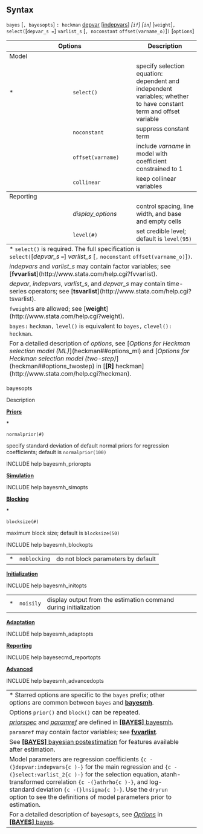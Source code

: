 ## Syntax

`bayes` \[`, bayesopts`\] `: heckman`
[depvar](http://www.stata.com/help.cgi?depvar)
\[[indepvars](http://www.stata.com/help.cgi?indepvars)\]
_\[`if`\] \[`in`\]_ \[`weight`\]`,`
`select(`\[`depvar_s =`\] `varlist_s` \[`, noconstant`
`offset(varname_o)`\]`)` \[`options`\]

<table class="syntab">
<colgroup>
<col style="width: 33%" />
<col style="width: 33%" />
<col style="width: 33%" />
</colgroup>
<thead>
<tr class="header">
<th colspan="2">Options</th>
<th>Description</th>
</tr>
</thead>
<tbody>
<tr class="odd section">
<td colspan="3">Model</td>
</tr>
<tr class="even" style="has_footnote">
<td>*</td>
<td><code class="command" data-options="sel">select()</code></td>
<td>specify selection equation: dependent and independent variables; whether to have constant term and offset variable</td>
</tr>
<tr class="odd">
<td class="normal"></td>
<td><code class="command" data-options="nocons">noconstant</code></td>
<td>suppress constant term</td>
</tr>
<tr class="even">
<td class="normal"></td>
<td><code class="command" data-options="off">offset(varname)</code></td>
<td>include <var class="command">varname</var> in model with coefficient constrained to 1</td>
</tr>
<tr class="odd">
<td class="normal"></td>
<td><code class="command" data-options="col">collinear</code></td>
<td>keep collinear variables</td>
</tr>
</tbody>
<tbody>
<tr class="odd section">
<td colspan="3">Reporting</td>
</tr>
<tr class="even">
<td class="normal"></td>
<td><var class="command">display_options</var></td>
<td>control spacing, line width, and base and empty cells</td>
</tr>
<tr class="odd">
<td class="normal"></td>
<td><code class="command" data-options="l">level(#)</code></td>
<td>set credible level; default is <code class="command">level(95)</code></td>
</tr>
</tbody><tfoot>
<tr class="odd footnote">
<td colspan="3">* <code class="command" data-options="select()">select()</code> is required. The full specification is<br />
<code class="command" data-options="sel">select</code><code class="command">(</code>[<var class="command">depvar_s</var> <code class="command">=</code>] <var class="command">varlist_s</var> [<code class="command">,</code> <code class="command" data-options="nocons">noconstant</code> <code class="command" data-options="off">offset(varname_o)</code>]<code class="command">)</code>.</td>
</tr>
<tr class="even footnote">
<td colspan="3"><var class="command">indepvars</var> and <var class="command">varlist_s</var> may contain factor variables; see [<strong>fvvarlist</strong>](http://www.stata.com/help.cgi?fvvarlist).</td>
</tr>
<tr class="odd footnote">
<td colspan="3"><var class="command">depvar</var>, <var class="command">indepvars</var>, <var class="command">varlist_s</var>, and <var class="command">depvar_s</var> may contain time-series operators; see [<strong>tsvarlist</strong>](http://www.stata.com/help.cgi?tsvarlist).</td>
</tr>
<tr class="even footnote">
<td colspan="3"><code class="command">fweight</code>s are allowed; see [<strong>weight</strong>](http://www.stata.com/help.cgi?weight).</td>
</tr>
<tr class="odd footnote">
<td colspan="3"><code class="command">bayes:</code> <code class="command">heckman,</code> <code class="command">level()</code> is equivalent to <code class="command">bayes,</code> <code class="command">clevel():</code> <code class="command">heckman</code>.</td>
</tr>
<tr class="even footnote">
<td colspan="3">For a detailed description of <var class="command">options</var>, see [<var class="command">Options for Heckman selection model (ML)</var><strong></strong>](heckman##options_ml) and [<var class="command">Options for Heckman selection model (two-step)</var><strong></strong>](heckman##options_twostep) in [<strong>[R]</strong> heckman](http://www.stata.com/help.cgi?heckman).</td>
</tr>
</tfoot>

</table>

bayesopts

Description

[<strong>Priors</strong>](bayes##priors_options)

\*

`normalprior(#)`

specify standard deviation of default normal priors for regression
coefficients; default is `normalprior(100)`

INCLUDE help bayesmh\_prioropts

[<strong>Simulation</strong>](bayes##simulation_options)

INCLUDE help bayesmh\_simopts

[<strong>Blocking</strong>](bayes##blocking_options)

\*

`blocksize(#)`

maximum block size; default is `blocksize(50)`

INCLUDE help bayesmh\_blockopts

|     |              |                                    |
|-----|--------------|------------------------------------|
| \*  | `noblocking` | do not block parameters by default |

[<strong>Initialization</strong>](bayes##initialization_options)

INCLUDE help bayesmh\_initopts

|     |           |                                                                  |
|-----|-----------|------------------------------------------------------------------|
| \*  | `noisily` | display output from the estimation command during initialization |

[<strong>Adaptation</strong>](bayes##adaptation_options)

INCLUDE help bayesmh\_adaptopts

[<strong>Reporting</strong>](bayes##reporting_options)

INCLUDE help bayesecmd\_reportopts

[<strong>Advanced</strong>](bayes##advanced_options)

INCLUDE help bayesmh\_advancedopts

|                                                                                                                                                                                                                                                                                                                                                                              |     |     |
|------------------------------------------------------------------------------------------------------------------------------------------------------------------------------------------------------------------------------------------------------------------------------------------------------------------------------------------------------------------------------|-----|-----|
| \* Starred options are specific to the `bayes` prefix; other options are common between `bayes` and [<strong>bayesmh</strong>](http://www.stata.com/help.cgi?bayesmh).                                                                                                                                                                            |     |     |
| Options `prior()` and `block()` can be repeated.                                                                                                                                                                                                                                                                                                                             |     |     |
| [<var class="command">priorspec</var><strong></strong>](bayesmh##priorspec) and [<var class="command">paramref</var><strong></strong>](bayesmh##paramref) are defined in [<strong>[BAYES]</strong> bayesmh](http://www.stata.com/help.cgi?bayesmh).                                         |     |     |
| `paramref` may contain factor variables; see [<strong>fvvarlist</strong>](http://www.stata.com/help.cgi?fvvarlist).                                                                                                                                                                                                                               |     |     |
| See [<strong>[BAYES]</strong> bayesian postestimation](http://www.stata.com/help.cgi?bayesian_postestimation) for features available after estimation.                                                                                                                                                                                            |     |     |
| Model parameters are regression coefficients `{c -(}depvar:indepvars{c )-}` for the main regression and `{c -(}select:varlist_2{c )-}` for the selection equation, atanh-transformed correlation `{c -(}athrho{c )-}`, and log-standard deviation `{c -(}lnsigma{c )-}`. Use the `dryrun` option to see the definitions of model parameters prior to estimation. |     |     |
| For a detailed description of `bayesopts`, see [<var class="command">Options</var><strong></strong>](bayes##options) in [<strong>[BAYES]</strong> bayes](http://www.stata.com/help.cgi?bayes).                                                                                                                         |     |     |
